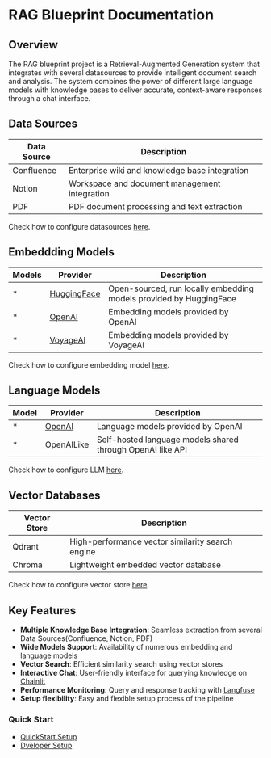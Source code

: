 # RAG Blueprint Documentation

## Overview
The RAG blueprint project is a Retrieval-Augmented Generation system that integrates with several datasources to provide intelligent document search and analysis. The system combines the power of different large language models with knowledge bases to deliver accurate, context-aware responses through a chat interface.

## Data Sources

| Data Source | Description |
|-------------|-------------|
| Confluence | Enterprise wiki and knowledge base integration |
| Notion | Workspace and document management integration |
| PDF | PDF document processing and text extraction |

Check how to configure datasources [here](how_to/how_to_configure/#datasource-configuration).

## Embeddding Models

| Models | Provider | Description |
|-------|----------|-------------|
|   *   | [HuggingFace](https://huggingface.co/) | Open-sourced, run locally embedding models provided by HuggingFace |
|   *   | [OpenAI](https://openai.com/) | Embedding models provided by OpenAI |
|   *   | [VoyageAI](https://www.voyageai.com/) | Embedding models provided by VoyageAI |

Check how to configure embedding model [here](how_to/how_to_configure/#embedding-model-configuration).

## Language Models

| Model | Provider | Description |
|-------|----------|-------------|
|   *   |  [OpenAI](https://openai.com/)  | Language models provided by OpenAI |
|   *   |  OpenAILike  | Self-hosted language models shared through OpenAI like API |


Check how to configure LLM [here](how_to/how_to_configure/#llm-configuration).

## Vector Databases

| Vector Store | Description |
|--------------|-------------|
| Qdrant | High-performance vector similarity search engine |
| Chroma |  Lightweight embedded vector database |


Check how to configure vector store [here](how_to/how_to_configure/#vector-store-configuration).

## Key Features

- **Multiple Knowledge Base Integration**: Seamless extraction from several Data Sources(Confluence, Notion, PDF)
- **Wide Models Support**: Availability of numerous embedding and language models
- **Vector Search**: Efficient similarity search using vector stores
- **Interactive Chat**: User-friendly interface for querying knowledge on [Chainlit](https://chainlit.io/)
- **Performance Monitoring**: Query and response tracking with [Langfuse](https://langfuse.com/)
- **Setup flexibility**: Easy and flexible setup process of the pipeline

### Quick Start
- [QuickStart Setup](quickstart/quickstart_setup.md)
- [Dveloper Setup](quickstart/developer_setup.md)
